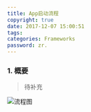 ```yaml
---
title: App启动流程
copyright: true
date: 2017-12-07 15:00:51
tags:
categories: Frameworks
password: zr.
---
```


### 1. 概要

> 待补充



![流程图](http://otqux1hnn.bkt.clouddn.com/rangerzhou/180511/app_launch_summary.jpg)